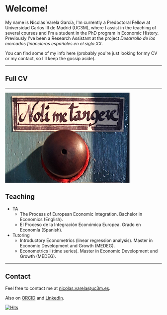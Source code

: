 # Welcome!

My name is Nicolás Varela García, I'm currently a Predoctoral Fellow at Universidad Carlos III de Madrid (UC3M), where I assist in the teaching of several courses and I'm a student in the PhD program in Economic History. Previously I've been a Research Assistant at the project _Desarrollo de los mercados financieros españoles en el siglo XX_. 

You can find some of my info here (probably you're just looking for my CV or my contact, so I'll keep the gossip aside).

<hr />

## Full CV

<hr />
<a href="pdfs/CV Nico - February 2022.pdf" class="image fit"><img src="assets/images/Nolimetangere.png" alt=""></a>

## Teaching

- TA
  - The Process of European Economic Integration. Bachelor in Economics (English).
  - El Proceso de la Integración Económica Europea. Grado en Economía (Spanish).
- Tutoring
  - Introductory Econometrics (linear regression analysis). Master in Economic Development and Growth (MEDEG).
  - Econometrics I (time series). Master in Economic Development and Growth (MEDEG).

<hr />

## Contact

Feel free to contact me at [nicolas.varela@uc3m.es](mailto:nicolas.varela@uc3m.es).

Also on [ORCID](https://orcid.org/0000-0002-9135-5338) and [LinkedIn](https://es.linkedin.com/in/nicol%C3%A1s-varela-86bbb940).

<!-- ![Visitor Count](https://profile-counter.glitch.me/{nicolobo}/count.svg) -->

[![Hits](https://hits.seeyoufarm.com/api/count/incr/badge.svg?url=https%3A%2F%2Fnicolob.github.io&count_bg=%2379C83D&title_bg=%23555555&icon=&icon_color=%23E7E7E7&title=Hits&edge_flat=false)](https://hits.seeyoufarm.com)     

<!--
**Bold** and _Italic_ and `Code` text

[Link](url) and ![Image](src)

For more details see [Basic writing and formatting syntax](https://docs.github.com/en/github/writing-on-github/getting-started-with-writing-and-formatting-on-github/basic-writing-and-formatting-syntax).

-->

